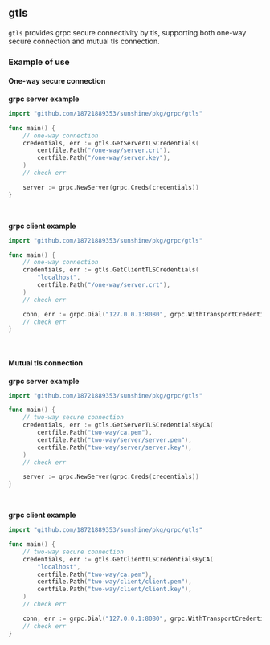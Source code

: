 ## gtls

`gtls` provides grpc secure connectivity by tls, supporting both one-way secure connection and mutual tls connection.

### Example of use

#### One-way secure connection

**grpc server example**

```go
import "github.com/18721889353/sunshine/pkg/grpc/gtls"

func main() {
    // one-way connection
    credentials, err := gtls.GetServerTLSCredentials(
        certfile.Path("/one-way/server.crt"),
        certfile.Path("/one-way/server.key"),
    )
    // check err

    server := grpc.NewServer(grpc.Creds(credentials))
}
```

<br>

**grpc client example**

```go
import "github.com/18721889353/sunshine/pkg/grpc/gtls"

func main() {
    // one-way connection
    credentials, err := gtls.GetClientTLSCredentials(
        "localhost",
        certfile.Path("/one-way/server.crt"),
	)
    // check err

    conn, err := grpc.Dial("127.0.0.1:8080", grpc.WithTransportCredentials(credentials))
    // check err
}
```

<br>

#### Mutual tls connection

**grpc server example**

```go
import "github.com/18721889353/sunshine/pkg/grpc/gtls"

func main() {
    // two-way secure connection
    credentials, err := gtls.GetServerTLSCredentialsByCA(
        certfile.Path("two-way/ca.pem"),
        certfile.Path("two-way/server/server.pem"),
        certfile.Path("two-way/server/server.key"),
    )
    // check err

    server := grpc.NewServer(grpc.Creds(credentials))
}
```

<br>

**grpc client example**

```go
import "github.com/18721889353/sunshine/pkg/grpc/gtls"

func main() {
    // two-way secure connection
    credentials, err := gtls.GetClientTLSCredentialsByCA(
        "localhost",
        certfile.Path("two-way/ca.pem"),
        certfile.Path("two-way/client/client.pem"),
        certfile.Path("two-way/client/client.key"),
    )
    // check err

    conn, err := grpc.Dial("127.0.0.1:8080", grpc.WithTransportCredentials(credentials))
    // check err
}
```
